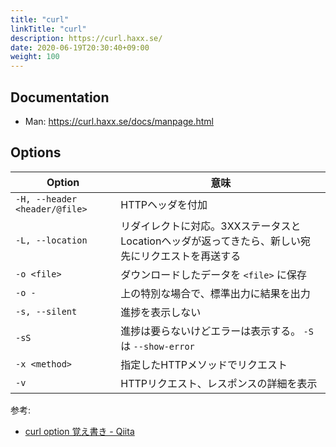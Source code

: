 ```yaml
---
title: "curl"
linkTitle: "curl"
description: https://curl.haxx.se/
date: 2020-06-19T20:30:40+09:00
weight: 100
---
```


## Documentation

- Man: https://curl.haxx.se/docs/manpage.html

## Options

 Option | 意味
----------|--------
 `-H, --header <header/@file>` | HTTPヘッダを付加
 `-L, --location` | リダイレクトに対応。3XXステータスとLocationヘッダが返ってきたら、新しい宛先にリクエストを再送する
 `-o <file>` | ダウンロードしたデータを `<file>` に保存
 `-o -` | 上の特別な場合で、標準出力に結果を出力
 `-s, --silent` | 進捗を表示しない
 `-sS` | 進捗は要らないけどエラーは表示する。 `-S` は `--show-error`
 `-x <method>` | 指定したHTTPメソッドでリクエスト
 `-v` | HTTPリクエスト、レスポンスの詳細を表示

参考:

- [curl option 覚え書き - Qiita](https://qiita.com/takayukioda/items/edf371b3566bea64d046)

